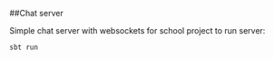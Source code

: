 ##Chat server

Simple chat server with websockets for school project
to run server:

    sbt run
    
    
